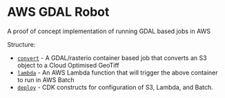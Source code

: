 # AWS GDAL Robot
A proof of concept implementation of running GDAL based jobs in AWS

Structure:
* [`convert`](convert/) - A GDAL/rasterio container based job that converts an S3 object to a Cloud Optimised GeoTiff
* [`lambda`](lambda/) - An AWS Lambda function that will trigger the above container to run in AWS Batch
* [`deploy`](deploy/) - CDK constructs for configuration of S3, Lambda, and Batch.
